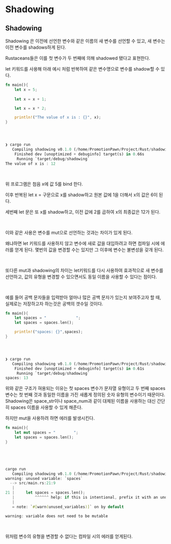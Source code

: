 # Shadowing 

## Shadowing

Shadowing 은 이전에 선언한 변수와 같은 이름의 새 변수를 선언할 수 있고, 새 변수는 이전 변수를 shadows하게 된다. 

Rustaceans들은 이를 첫 변수가 두 번째에 의해 shadowed 됐다고 표현한다. 

let 키워드를 사용해 아래 예시 처럼 반복하여 같은 변수명으로 변수를 shadow할 수 있다.

```rs
fn main(){
    let x = 5;
    
    let x = x + 1;

    let x = x * 2;

    println!("The value of x is : {}", x);
}




❯ cargo run 
   Compiling shadowing v0.1.0 (/home/PromotionPawn/Project/Rust/shadowing)
    Finished dev [unoptimized + debuginfo] target(s) in 0.66s
     Running `target/debug/shadowing`
The value of x is : 12
```

</br>

위 프로그램은 첨음 x에 값 5를 bind 한다. 

이후 반복된 let x = 구문으로 x를 shadow하고 원본 값에 1을 더해서 x의 값은 6이 된다. 

세번째 let 문은 또 x를 shadow하고, 이전 값에 2를 곱하여 x의 최종값은 12가 된다. 

</br>

이와 같은 사용은 변수를 mut으로 선언하는 것과는 차이가 있게 된다. 

왜냐하면 let 키워드를 사용하지 않고 변수에 새로 값을 대입하려고 하면 컴파일 시에 에러를 얻게 된다. 몇번의 값을 변경할 수는 있지만 그 이후에 변수는 불변성을 갖개 된다.

</br>

또다른 mut과 shadowing의 차이는 let키워드를 다시 사용하여 효과적으로 새 변수를 선언하고, 값의 유형을 변경할 수 있으면서도 동일 이름을 사용할 수 있다는 점이다. 

</br>

예를 들어 공백 문자들을 입력받아 얼마나 많은 공백 문자가 있는지 보여주고자 할 때, 실제로는 저장하고자 하는것은 공백의 갯수일 것이다. 

```rs
fn main(){
    let spaces = "             ";
    let spaces = spaces.len();

    println!("spaces: {}",spaces);
}




❯ cargo run 
   Compiling shadowing v0.1.0 (/home/PromotionPawn/Project/Rust/shadowing)
    Finished dev [unoptimized + debuginfo] target(s) in 0.61s
     Running `target/debug/shadowing`
spaces: 13
```

위와 같은 구조가 혀용되는 이유는 첫 spaces 변수가 문자열 유형이고 두 번째 spaces 변수는 첫 번째 것과 동일한 이름을 가진 새롭게 정의된 숫자 유형의 변수이기 때문이다. Shadowing은 space_str이나 space_num과 같이 대체된 이름을 사용하는 대신 간단히 spaces 이름을 사용할 수 있게 해준다. 

하지만 mut을 사용하려 하면 에러를 발생시킨다. 


```rs
fn main(){
    let mut spaces = "        ";
    let spaces = spaces.len();
}





cargo run
   Compiling shadowing v0.1.0 (/home/PromotionPawn/Project/Rust/shadowing)
warning: unused variable: `spaces`
  --> src/main.rs:21:9
   |
21 |     let spaces = spaces.len();
   |         ^^^^^^ help: if this is intentional, prefix it with an underscore: `_spaces`
   |
   = note: `#[warn(unused_variables)]` on by default

warning: variable does not need to be mutable
```

</br>

위처럼 변수의 유형을 변경할 수 없다는 컴파일 시의 에러를 얻게된다. 


